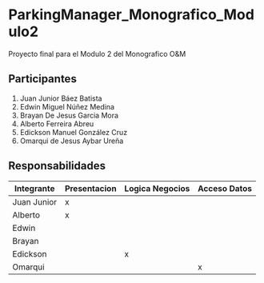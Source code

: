 # ParkingManager_Monografico_Modulo2

Proyecto final para el Modulo 2 del Monografico O&M

## Participantes

1. Juan Junior Báez Batista
2. Edwin Miguel Núñez Medina
3. Brayan De Jesus Garcia Mora
4. Alberto Ferreira Abreu
5. Edickson Manuel González Cruz
6. Omarqui de Jesus Aybar Ureña

## Responsabilidades

Integrante|Presentacion|Logica Negocios|Acceso Datos
---|---|---|---
Juan Junior| x
Alberto| x
Edwin| | 
Brayan| | 
Edickson| | x
Omarqui| | | x
